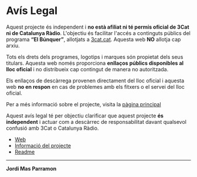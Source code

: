 # Avís Legal

Aquest projecte és independent i **no està afiliat ni té permís oficial de 3Cat ni de Catalunya Ràdio**. L'objectiu és facilitar l'accés a continguts públics del programa **“El Búnquer”**, allotjats a [3cat.cat](https://www.3cat.cat/3cat/el-bunquer). Aquesta web **NO** allotja cap arxiu.

Tots els drets dels programes, logotips i marques són propietat dels seus titulars. Aquesta web només proporciona **enllaços públics disponibles al lloc oficial** i no distribueix cap contingut de manera no autoritzada.

Els enllaços de descàrrega provenen directament del lloc oficial i aquesta web **no en respon** en cas de problemes amb els fitxers o el servei del lloc oficial.

Per a més informació sobre el projecte, visita la [pàgina principal](https://jordimas96.github.io/bunquer)

Aquest avís legal té per objectiu clarificar que aquest projecte **és independent** i actuar com a descàrrec de responsabilitat davant qualsevol confusió amb 3Cat o Catalunya Ràdio.

- [Web](https://jordimas96.github.io/bunquer-descarregador/)  
- [Informació del projecte](https://jordimas96.github.io/bunquer/)
- [Readme](https://jordimas96.github.io/bunquer-descarregador/README)

---

**Jordi Mas Parramon**
